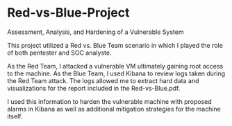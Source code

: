 # Red-vs-Blue-Project
Assessment, Analysis, and Hardening of a Vulnerable System

This project utilized a Red vs. Blue Team scenario in which I played the role of both pentester and SOC analyste.

As the Red Team, I attacked a vulnerable VM ultimately gaining root access to the machine. As the Blue Team, I used Kibana to review logs taken during the Red Team attack.
The logs allowed me to extract hard data and visualizations for the report included in the Red-vs-Blue.pdf.

I used this information to harden the vulnerable machine with proposed alarms in Kibana as well as additional mitigation strategies for the machine itself.
